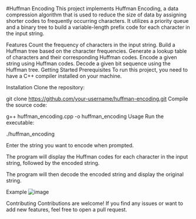 #Huffman Encoding
This project implements Huffman Encoding, a data compression algorithm that is used to reduce the size of data by assigning shorter codes to frequently occurring characters. It utilizes a priority queue and a binary tree to build a variable-length prefix code for each character in the input string.

Features
Count the frequency of characters in the input string.
Build a Huffman tree based on the character frequencies.
Generate a lookup table of characters and their corresponding Huffman codes.
Encode a given string using Huffman codes.
Decode a given bit sequence using the Huffman tree.
Getting Started
Prerequisites
To run this project, you need to have a C++ compiler installed on your machine.

Installation
Clone the repository:

git clone https://github.com/your-username/huffman-encoding.git
Compile the source code:

g++ huffman_encoding.cpp -o huffman_encoding
Usage
Run the executable:

./huffman_encoding

Enter the string you want to encode when prompted.

The program will display the Huffman codes for each character in the input string, followed by the encoded string.

The program will then decode the encoded string and display the original string.

Example
![image](https://github.com/user-attachments/assets/a424b05f-9bdf-4243-865d-7eb1c5eb2f6e)

Contributing
Contributions are welcome! If you find any issues or want to add new features, feel free to open a pull request.

